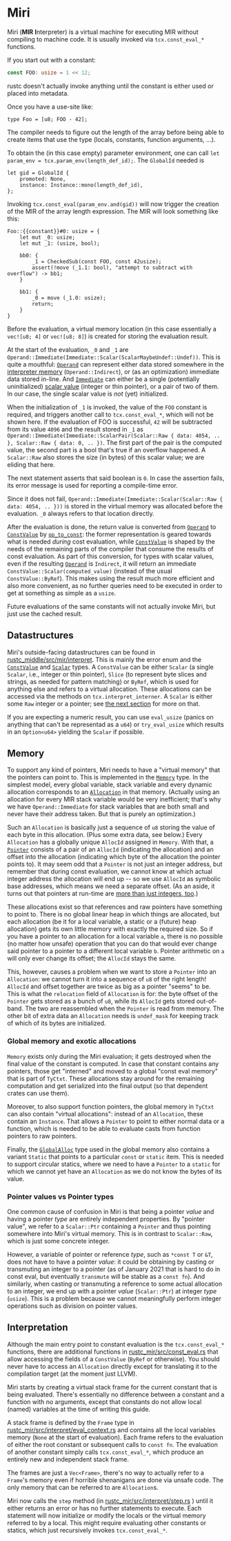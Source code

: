 # Miri

Miri (**MIR** **I**nterpreter) is a virtual machine for executing MIR without
compiling to machine code. It is usually invoked via `tcx.const_eval_*` functions.

If you start out with a constant:

```rust
const FOO: usize = 1 << 12;
```

rustc doesn't actually invoke anything until the constant is either used or
placed into metadata.

Once you have a use-site like:

```rust,ignore
type Foo = [u8; FOO - 42];
```

The compiler needs to figure out the length of the array before being able to
create items that use the type (locals, constants, function arguments, ...).

To obtain the (in this case empty) parameter environment, one can call
`let param_env = tcx.param_env(length_def_id);`. The `GlobalId` needed is

```rust,ignore
let gid = GlobalId {
    promoted: None,
    instance: Instance::mono(length_def_id),
};
```

Invoking `tcx.const_eval(param_env.and(gid))` will now trigger the creation of
the MIR of the array length expression. The MIR will look something like this:

```mir
Foo::{{constant}}#0: usize = {
    let mut _0: usize;
    let mut _1: (usize, bool);

    bb0: {
        _1 = CheckedSub(const FOO, const 42usize);
        assert(!move (_1.1: bool), "attempt to subtract with overflow") -> bb1;
    }

    bb1: {
        _0 = move (_1.0: usize);
        return;
    }
}
```

Before the evaluation, a virtual memory location (in this case essentially a
`vec![u8; 4]` or `vec![u8; 8]`) is created for storing the evaluation result.

At the start of the evaluation, `_0` and `_1` are
`Operand::Immediate(Immediate::Scalar(ScalarMaybeUndef::Undef))`. This is quite
a mouthful: [`Operand`] can represent either data stored somewhere in the
[interpreter memory](#memory) (`Operand::Indirect`), or (as an optimization)
immediate data stored in-line.  And [`Immediate`] can either be a single
(potentially uninitialized) [scalar value][`Scalar`] (integer or thin pointer),
or a pair of two of them. In our case, the single scalar value is *not* (yet)
initialized.

When the initialization of `_1` is invoked, the value of the `FOO` constant is
required, and triggers another call to `tcx.const_eval_*`, which will not be shown
here. If the evaluation of FOO is successful, `42` will be subtracted from its
value `4096` and the result stored in `_1` as
`Operand::Immediate(Immediate::ScalarPair(Scalar::Raw { data: 4054, .. },
Scalar::Raw { data: 0, .. })`. The first part of the pair is the computed value,
the second part is a bool that's true if an overflow happened. A `Scalar::Raw`
also stores the size (in bytes) of this scalar value; we are eliding that here.

The next statement asserts that said boolean is `0`. In case the assertion
fails, its error message is used for reporting a compile-time error.

Since it does not fail, `Operand::Immediate(Immediate::Scalar(Scalar::Raw {
data: 4054, .. }))` is stored in the virtual memory was allocated before the
evaluation. `_0` always refers to that location directly.

After the evaluation is done, the return value is converted from [`Operand`] to
[`ConstValue`] by [`op_to_const`]: the former representation is geared towards
what is needed *during* cost evaluation, while [`ConstValue`] is shaped by the
needs of the remaining parts of the compiler that consume the results of const
evaluation.  As part of this conversion, for types with scalar values, even if
the resulting [`Operand`] is `Indirect`, it will return an immediate
`ConstValue::Scalar(computed_value)` (instead of the usual `ConstValue::ByRef`).
This makes using the result much more efficient and also more convenient, as no
further queries need to be executed in order to get at something as simple as a
`usize`.

Future evaluations of the same constants will not actually invoke
Miri, but just use the cached result.

[`Operand`]: https://doc.rust-lang.org/nightly/nightly-rustc/rustc_mir/interpret/enum.Operand.html
[`Immediate`]: https://doc.rust-lang.org/nightly/nightly-rustc/rustc_mir/interpret/enum.Immediate.html
[`ConstValue`]: https://doc.rust-lang.org/nightly/nightly-rustc/rustc_middle/mir/interpret/enum.ConstValue.html
[`Scalar`]: https://doc.rust-lang.org/nightly/nightly-rustc/rustc_middle/mir/interpret/enum.Scalar.html
[`op_to_const`]: https://doc.rust-lang.org/nightly/nightly-rustc/rustc_mir/const_eval/eval_queries/fn.op_to_const.html

## Datastructures

Miri's outside-facing datastructures can be found in
[rustc_middle/src/mir/interpret](https://github.com/rust-lang/rust/blob/master/compiler/rustc_middle/src/mir/interpret).
This is mainly the error enum and the [`ConstValue`] and [`Scalar`] types. A
`ConstValue` can be either `Scalar` (a single `Scalar`, i.e., integer or thin
pointer), `Slice` (to represent byte slices and strings, as needed for pattern
matching) or `ByRef`, which is used for anything else and refers to a virtual
allocation. These allocations can be accessed via the methods on
`tcx.interpret_interner`.  A `Scalar` is either some `Raw` integer or a pointer;
see [the next section](#memory) for more on that.

If you are expecting a numeric result, you can use `eval_usize` (panics on
anything that can't be representad as a `u64`) or `try_eval_usize` which results
in an `Option<u64>` yielding the `Scalar` if possible.

## Memory

To support any kind of pointers, Miri needs to have a "virtual memory" that the
pointers can point to.  This is implemented in the [`Memory`] type.  In the
simplest model, every global variable, stack variable and every dynamic
allocation corresponds to an [`Allocation`] in that memory.  (Actually using an
allocation for every MIR stack variable would be very inefficient; that's why we
have `Operand::Immediate` for stack variables that are both small and never have
their address taken.  But that is purely an optimization.)

Such an `Allocation` is basically just a sequence of `u8` storing the value of
each byte in this allocation.  (Plus some extra data, see below.)  Every
`Allocation` has a globally unique `AllocId` assigned in `Memory`.  With that, a
[`Pointer`] consists of a pair of an `AllocId` (indicating the allocation) and
an offset into the allocation (indicating which byte of the allocation the
pointer points to).  It may seem odd that a `Pointer` is not just an integer
address, but remember that during const evaluation, we cannot know at which
actual integer address the allocation will end up -- so we use `AllocId` as
symbolic base addresses, which means we need a separate offset.  (As an aside,
it turns out that pointers at run-time are
[more than just integers, too](https://rust-lang.github.io/unsafe-code-guidelines/glossary.html#pointer-provenance).)

These allocations exist so that references and raw pointers have something to
point to. There is no global linear heap in which things are allocated, but each
allocation (be it for a local variable, a static or a (future) heap allocation)
gets its own little memory with exactly the required size. So if you have a
pointer to an allocation for a local variable `a`, there is no possible (no
matter how unsafe) operation that you can do that would ever change said pointer
to a pointer to a different local variable `b`.
Pointer arithmetic on `a` will only ever change its offset; the `AllocId` stays the same.

This, however, causes a problem when we want to store a `Pointer` into an
`Allocation`: we cannot turn it into a sequence of `u8` of the right length!
`AllocId` and offset together are twice as big as a pointer "seems" to be.  This
is what the `relocation` field of `Allocation` is for: the byte offset of the
`Pointer` gets stored as a bunch of `u8`, while its `AllocId` gets stored
out-of-band.  The two are reassembled when the `Pointer` is read from memory.
The other bit of extra data an `Allocation` needs is `undef_mask` for keeping
track of which of its bytes are initialized.

### Global memory and exotic allocations

`Memory` exists only during the Miri evaluation; it gets destroyed when the
final value of the constant is computed.  In case that constant contains any
pointers, those get "interned" and moved to a global "const eval memory" that is
part of `TyCtxt`.  These allocations stay around for the remaining computation
and get serialized into the final output (so that dependent crates can use
them).

Moreover, to also support function pointers, the global memory in `TyCtxt` can
also contain "virtual allocations": instead of an `Allocation`, these contain an
`Instance`.  That allows a `Pointer` to point to either normal data or a
function, which is needed to be able to evaluate casts from function pointers to
raw pointers.

Finally, the [`GlobalAlloc`] type used in the global memory also contains a
variant `Static` that points to a particular `const` or `static` item.  This is
needed to support circular statics, where we need to have a `Pointer` to a
`static` for which we cannot yet have an `Allocation` as we do not know the
bytes of its value.

[`Memory`]: https://doc.rust-lang.org/nightly/nightly-rustc/rustc_mir/interpret/struct.Memory.html
[`Allocation`]: https://doc.rust-lang.org/nightly/nightly-rustc/rustc_middle/mir/interpret/struct.Allocation.html
[`Pointer`]: https://doc.rust-lang.org/nightly/nightly-rustc/rustc_middle/mir/interpret/struct.Pointer.html
[`GlobalAlloc`]: https://doc.rust-lang.org/nightly/nightly-rustc/rustc_middle/mir/interpret/enum.GlobalAlloc.html

### Pointer values vs Pointer types

One common cause of confusion in Miri is that being a pointer *value* and having
a pointer *type* are entirely independent properties.  By "pointer value", we
refer to a `Scalar::Ptr` containing a `Pointer` and thus pointing somewhere into
Miri's virtual memory.  This is in contrast to `Scalar::Raw`, which is just some
concrete integer.

However, a variable of pointer or reference *type*, such as `*const T` or `&T`,
does not have to have a pointer *value*: it could be obtaining by casting or
transmuting an integer to a pointer (as of January 2021 that is hard to do in const eval,
but eventually `transmute` will be stable as a `const fn`).  And similarly, when
casting or transmuting a reference to some actual allocation to an integer, we
end up with a pointer *value* (`Scalar::Ptr`) at integer *type* (`usize`).  This
is a problem because we cannot meaningfully perform integer operations such as
division on pointer values.

## Interpretation

Although the main entry point to constant evaluation is the `tcx.const_eval_*`
functions, there are additional functions in
[rustc_mir/src/const_eval.rs](https://doc.rust-lang.org/nightly/nightly-rustc/rustc_mir/const_eval/index.html)
that allow accessing the fields of a `ConstValue` (`ByRef` or otherwise). You should
never have to access an `Allocation` directly except for translating it to the
compilation target (at the moment just LLVM).

Miri starts by creating a virtual stack frame for the current constant that is
being evaluated. There's essentially no difference between a constant and a
function with no arguments, except that constants do not allow local (named)
variables at the time of writing this guide.

A stack frame is defined by the `Frame` type in
[rustc_mir/src/interpret/eval_context.rs](https://github.com/rust-lang/rust/blob/master/compiler/rustc_mir/src/interpret/eval_context.rs)
and contains all the local
variables memory (`None` at the start of evaluation). Each frame refers to the
evaluation of either the root constant or subsequent calls to `const fn`. The
evaluation of another constant simply calls `tcx.const_eval_*`, which produce an
entirely new and independent stack frame.

The frames are just a `Vec<Frame>`, there's no way to actually refer to a
`Frame`'s memory even if horrible shenanigans are done via unsafe code. The only
memory that can be referred to are `Allocation`s.

Miri now calls the `step` method (in
[rustc_mir/src/interpret/step.rs](https://github.com/rust-lang/rust/blob/master/compiler/rustc_mir/src/interpret/step.rs)
) until it either returns an error or has no further statements to execute. Each
statement will now initialize or modify the locals or the virtual memory
referred to by a local. This might require evaluating other constants or
statics, which just recursively invokes `tcx.const_eval_*`.
